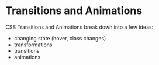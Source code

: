 # Transitions and Animations

CSS Transitions and Animations break down into a few ideas:

- changing state (hover, class changes)
- transformations
- transitions
- animations
